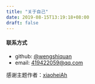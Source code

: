```yaml
---
title: "关于自己"
date: 2019-08-15T13:19:18+08:00
draft: false
---
```


#### 联系方式

- github: [@wengshiquan]( https://github.com/wengshiquan )
- email: 419422059@qq.com



感谢主题作者：[xiaoheiAh](https://github.com/xiaoheiAh )

 